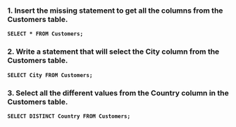 ### 1. Insert the missing statement to get all the columns from the Customers table.  
**``SELECT * FROM Customers;``**
### 2. Write a statement that will select the City column from the Customers table.
**``SELECT City FROM Customers;``**
### 3. Select all the different values from the Country column in the Customers table.
**``SELECT DISTINCT Country FROM Customers;``**
  
